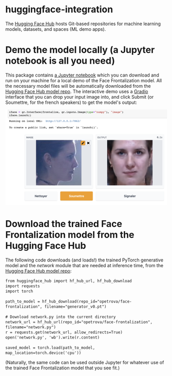 # huggingface-integration

The [Hugging Face Hub](https://huggingface.co/docs/hub/main) hosts Git-based repositories for machine learning models, datasets, and spaces (ML demo apps).

# Demo the model locally (a Jupyter notebook is all you need)

This package contains [a Jupyter notebook](https://github.com/opetrova/frontalization/blob/master/huggingface-integration/local_demo.ipynb) which you can download and run on your machine for a local demo of the Face Frontalization model. All the necessary model files will be automatically downloaded from the [Hugging Face Hub model repo](https://huggingface.co/opetrova/face-frontalization). The interactive demo uses a [Gradio](https://gradio.app/) interface that you can drop your input image into, and click Submit (or Soumettre, for the french speakers) to get the model's output:

![demo](gradio_demo.png)

# Download the trained Face Frontalization model from the Hugging Face Hub

The following code downloads (and loads!) the trained PyTorch generative model and the *network* module that are needed at inference time, from the [Hugging Face Hub model repo](https://huggingface.co/opetrova/face-frontalization):

```
from huggingface_hub import hf_hub_url, hf_hub_download
import requests
import torch

path_to_model = hf_hub_download(repo_id="opetrova/face-frontalization", filename="generator_v0.pt")

# Download network.py into the current directory
network_url = hf_hub_url(repo_id="opetrova/face-frontalization", filename="network.py")
r = requests.get(network_url, allow_redirects=True)
open('network.py', 'wb').write(r.content)

saved_model = torch.load(path_to_model, map_location=torch.device('cpu'))

```

(Naturally, the same code can be used outside Jupyter for whatever use of the trained Face Frontalization model that you see fit.)
